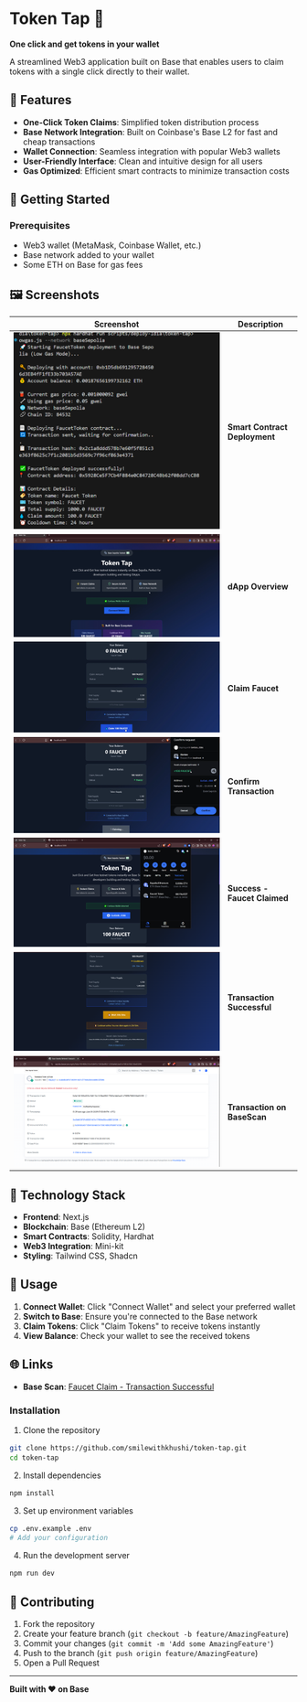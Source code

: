 # Token Tap 🚰

**One click and get tokens in your wallet**

A streamlined Web3 application built on Base that enables users to claim tokens with a single click directly to their wallet.

## 🌟 Features

- **One-Click Token Claims**: Simplified token distribution process
- **Base Network Integration**: Built on Coinbase's Base L2 for fast and cheap transactions
- **Wallet Connection**: Seamless integration with popular Web3 wallets
- **User-Friendly Interface**: Clean and intuitive design for all users
- **Gas Optimized**: Efficient smart contracts to minimize transaction costs

## 🚀 Getting Started

### Prerequisites

- Web3 wallet (MetaMask, Coinbase Wallet, etc.)
- Base network added to your wallet
- Some ETH on Base for gas fees

## 🖼️ Screenshots

| Screenshot | Description |
|------------|-------------|
| ![Deployed Smart Contract](./screenshots/1-sc-deployed.png) | **Smart Contract Deployment** |
| ![dApp Overview](./screenshots/2-frontend.png) | **dApp Overview** |
| ![Claim Faucet](./screenshots/3-claim-faucet.png) | **Claim Faucet** |
| ![Confirm Transaction](./screenshots/4-confirm-transaction.png) | **Confirm Transaction** |
| ![Claimed Faucet](./screenshots/5-faucet-success.png) | **Success - Faucet Claimed** |
| ![Transaction Successful](./screenshots/5-trans-success.png) | **Transaction Successful** |
| ![BaseScan Activity](./screenshots/6-sepolia-basescan.png) | **Transaction on BaseScan** |

## 🔧 Technology Stack

- **Frontend**: Next.js
- **Blockchain**: Base (Ethereum L2)
- **Smart Contracts**: Solidity, Hardhat
- **Web3 Integration**: Mini-kit
- **Styling**: Tailwind CSS, Shadcn

## 📱 Usage

1. **Connect Wallet**: Click "Connect Wallet" and select your preferred wallet
2. **Switch to Base**: Ensure you're connected to the Base network
3. **Claim Tokens**: Click "Claim Tokens" to receive tokens instantly
4. **View Balance**: Check your wallet to see the received tokens

## 🌐 Links

- **Base Scan**: [Faucet Claim - Transaction Successful](https://sepolia.basescan.org/tx/0x6e1fd1400c235e13d413c1043be8f6217269a4eb2ac61e7985b7082336e03399)



### Installation

1. Clone the repository
```bash
git clone https://github.com/smilewithkhushi/token-tap.git
cd token-tap
```

2. Install dependencies
```bash
npm install
```

3. Set up environment variables
```bash
cp .env.example .env
# Add your configuration
```

4. Run the development server
```bash
npm run dev
```

## 🤝 Contributing

1. Fork the repository
2. Create your feature branch (`git checkout -b feature/AmazingFeature`)
3. Commit your changes (`git commit -m 'Add some AmazingFeature'`)
4. Push to the branch (`git push origin feature/AmazingFeature`)
5. Open a Pull Request

---

**Built with ❤️ on Base**